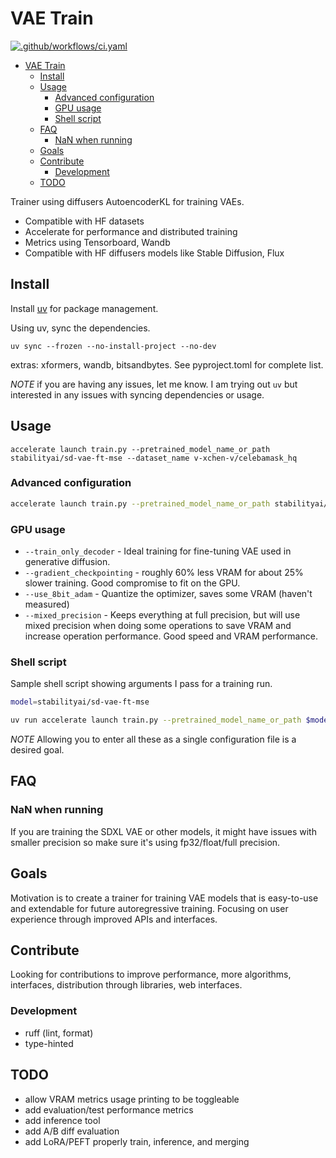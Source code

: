 # VAE Train

[![.github/workflows/ci.yaml](https://github.com/rockerBOO/vae-train/actions/workflows/ci.yaml/badge.svg)](https://github.com/rockerBOO/vae-train/actions/workflows/ci.yaml)

<!--toc:start-->
- [VAE Train](#vae-train)
  - [Install](#install)
  - [Usage](#usage)
    - [Advanced configuration](#advanced-configuration)
    - [GPU usage](#gpu-usage)
    - [Shell script](#shell-script)
  - [FAQ](#faq)
    - [NaN when running](#nan-when-running)
  - [Goals](#goals)
  - [Contribute](#contribute)
    - [Development](#development)
  - [TODO](#todo)
<!--toc:end-->

Trainer using diffusers AutoencoderKL for training VAEs.

- Compatible with HF datasets
- Accelerate for performance and distributed training
- Metrics using Tensorboard, Wandb
- Compatible with HF diffusers models like Stable Diffusion, Flux

## Install

Install [uv](https://docs.astral.sh/uv/) for package management.

Using uv, sync the dependencies.

```
uv sync --frozen --no-install-project --no-dev
```

extras: xformers, wandb, bitsandbytes. See pyproject.toml for complete list.

_NOTE_ if you are having any issues, let me know. I am trying out `uv` but interested in any issues with syncing dependencies or usage.

## Usage

```
accelerate launch train.py --pretrained_model_name_or_path stabilityai/sd-vae-ft-mse --dataset_name v-xchen-v/celebamask_hq
```

### Advanced configuration

```bash
accelerate launch train.py --pretrained_model_name_or_path stabilityai/sd-vae-ft-mse --dataset_name v-xchen-v/celebamask_hq --gradient_checkpointing  --gradient_accumulation_steps=2 --report_to=tensorboard --train_only_decoder --checkpointing_steps=1000 --train_batch_size=1 --use_8bit_adam --mixed_precision no
```

### GPU usage

- `--train_only_decoder` - Ideal training for fine-tuning VAE used in generative diffusion.
- `--gradient_checkpointing` - roughly 60% less VRAM for about 25% slower training. Good compromise to fit on the GPU.
- `--use_8bit_adam` - Quantize the optimizer, saves some VRAM (haven't measured)
- `--mixed_precision` - Keeps everything at full precision, but will use mixed precision when doing some operations to save VRAM and increase operation performance. Good speed and VRAM performance.

### Shell script

Sample shell script showing arguments I pass for a training run.

```bash
model=stabilityai/sd-vae-ft-mse

uv run accelerate launch train.py --pretrained_model_name_or_path $model --dataset_name v-xchen-v/celebamask_hq --gradient_checkpointing --gradient_accumulation_steps=2 --report_to=tensorboard --train_only_decoder --checkpointing_steps=1000 --train_batch_size=1 --fuse_qkv_projections --xformers --learning_rate 1.5e-7 --lr_scheduler cosine
```

_NOTE_ Allowing you to enter all these as a single configuration file is a desired goal.

## FAQ

### NaN when running

If you are training the SDXL VAE or other models, it might have issues with smaller precision so make sure it's using fp32/float/full precision.

## Goals

Motivation is to create a trainer for training VAE models that is easy-to-use and extendable for future autoregressive training. Focusing on user experience through improved APIs and interfaces.

## Contribute

Looking for contributions to improve performance, more algorithms, interfaces, distribution through libraries, web interfaces.

### Development

- ruff (lint, format)
- type-hinted

## TODO

- allow VRAM metrics usage printing to be toggleable
- add evaluation/test performance metrics
- add inference tool
- add A/B diff evaluation
- add LoRA/PEFT properly train, inference, and merging
